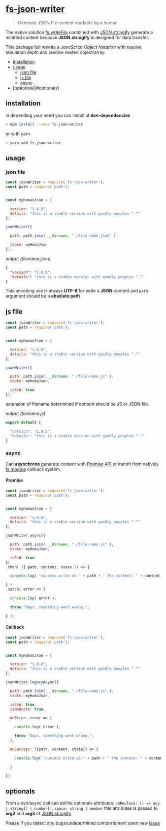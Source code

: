 # [fs-json-writer](https://npmjs.com/package/fs-json-writer)

> Generate JSON file content readable by a human

The native solution [fs.writeFile](https://nodejs.org/docs/latest-v12.x/api/fs.html#fs_fs_writefile_file_data_options_callback) combined with [JSON.stringify](https://developer.mozilla.org/en-US/docs/Web/JavaScript/Reference/Global_Objects/JSON/stringify) generate a minified content because **JSON.stringify** is designed for
data transfer.

This package full rewrite a *JavaScript Object Notation* with resolve tabulation depth and resolve nested object/array.

- [installation](#installation)
- [usage](#usage)
  - [json file](#json-file)
  - [js file](#js-file)
  - [async](#async)
- [optionals][#optionals]

## installation

in depending your need you can install at **dev-dependencies**

```bash
> npm install --save fs-json-writer
```

or with yarn

```bash
> yarn add fs-json-writer
```

## usage

### json file

```js
const jsonWriter = require('fs-json-writer');
const path = require('path');


const myHumanJson = {

  version: "1.0.0",
  details: "this is a stable version with goodly peoples ^.^"
};

jsonWriter({

  path: path.join( __dirname, "./file-name.json" ),

  state: myHumaJson
});

```

output *(filename.json)*
```json
{
  "version": "1.0.0",
  "details": "this is a stable version with goodly peoples ^.^"
}
```

This encoding use is always **UTF-8** for write a **JSON** content
and `path` argument should be a **absolute path**

## js file

```js
const jsonWriter = require('fs-json-writer');
const path = require('path');


const myHumanJson = {

  version: "1.0.0",
  details: "this is a stable version with goodly peoples ^.^"
};

jsonWriter({

  path: path.join( __dirname, "./file-name.js" ),
  state: myHumaJson,

  isEs6: true
});

```

extension of filename determined if content should be JS or JSON file.

output *(filename.js)*
```js
export default {

  "version": "1.0.0",
  "details": "this is a stable version with goodly peoples ^.^"
}
```

### async

Can **asynchrone** generate content with [Promise API](https://developer.mozilla.org/fr/docs/Web/JavaScript/Reference/Objets_globaux/Promise) or inehrit from natively [fs module](https://nodejs.org/docs/latest-v0.12.x/doc/api/fs.html) callback system.

#### Promise

```js
const jsonWriter = require('fs-json-writer');
const path = require('path');


const myHumanJson = {

  version: "1.0.0",
  details: "this is a stable version with goodly peoples ^.^"
};

jsonWriter.async({

  path: path.join( __dirname, "./file-name.js" ),
  state: myHumaJson,

  isEs6: true
})
.then( ({ path, content, state }) => {

  console.log( "success write at:" + path + " the content: " + content + " from javascript object: ", state );

} )
.catch( error => {

  console.log( error );

  throw "Oops, something went wrong.";

} );

```

#### Callback


```js
const jsonWriter = require('fs-json-writer');
const path = require('path');


const myHumanJson = {

  version: "1.0.0",
  details: "this is a stable version with goodly peoples ^.^"
};

jsonWriter.legacyAsync({

  path: path.join( __dirname, "./file-name.js" ),
  state: myHumaJson,

  isEs6: true,
  isNoQuote: true,

  onError: error => {

    console.log( error );

    throw "Oops, something went wrong.";
  },

  onSuccess: ({path, content, state}) => {

    console.log( "success write at:" + path + " the content: " + content + " from javascript object: ", state );

  }

});

```

## optionals

From a syn/async call can define optionals attributes: `onReplace: () => any | string[] | number[]`, `space: string | number`
this attributes is passed to **arg2** and **arg3** of [JSON.stringify](https://developer.mozilla.org/en-US/docs/Web/JavaScript/Reference/Global_Objects/JSON/stringify)

Please if you detect any bugs/undetermined comportement open new [issue](https://github.com/Orivoir/fs-json-writer/issues)
